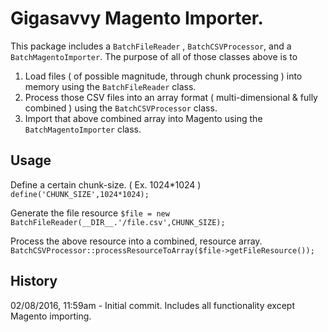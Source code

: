 # Gigasavvy Magento Importer.

This package includes a `BatchFileReader` , `BatchCSVProcessor`, and a `BatchMagentoImporter`.  The purpose of all of those classes above is to

 1. Load files ( of possible magnitude, through chunk processing ) into memory using the `BatchFileReader` class.
 2. Process those CSV files into an array format ( multi-dimensional & fully combined ) using the `BatchCSVProcessor` class.
 3. Import that above combined array into Magento using the `BatchMagentoImporter` class.

## Usage

Define a certain chunk-size. ( Ex. 1024*1024 )
`define('CHUNK_SIZE',1024*1024);`

Generate the file resource
`$file = new BatchFileReader(__DIR__.'/file.csv',CHUNK_SIZE);`

Process the above resource into a combined, resource array.
`BatchCSVProcessor::processResourceToArray($file->getFileResource());`

## History

02/08/2016, 11:59am - Initial commit.  Includes all functionality except Magento importing.
